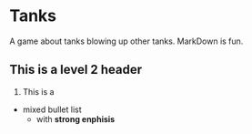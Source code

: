 # Tanks
A game about tanks blowing up other tanks.
MarkDown is fun.

## This is a level 2 header
1. This is a
  - mixed bullet list
    * with **strong enphisis**
